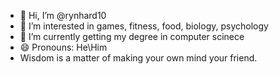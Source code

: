 - 👋 Hi, I’m @rynhard10
- 👀 I’m interested in games, fitness, food, biology, psychology
- 🌱 I’m currently getting my degree in computer scinece
- 😄 Pronouns: He\Him
- Wisdom is a matter of making your own mind your friend.

<!---
rynhard10/rynhard10 is a ✨ special ✨ repository because its `README.md` (this file) appears on your GitHub profile.
You can click the Preview link to take a look at your changes.
--->
